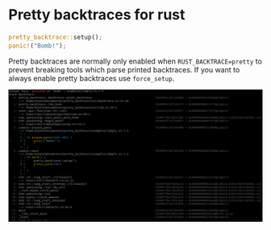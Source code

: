 # Pretty backtraces for rust

```rust
pretty_backtrace::setup();
panic!("Bomb!");
```

Pretty backtraces are normally only enabled when `RUST_BACKTRACE=pretty` to prevent breaking tools
which parse printed backtraces. If you want to always enable pretty backtraces use `force_setup`.

![screenshot](screenshot.png)
